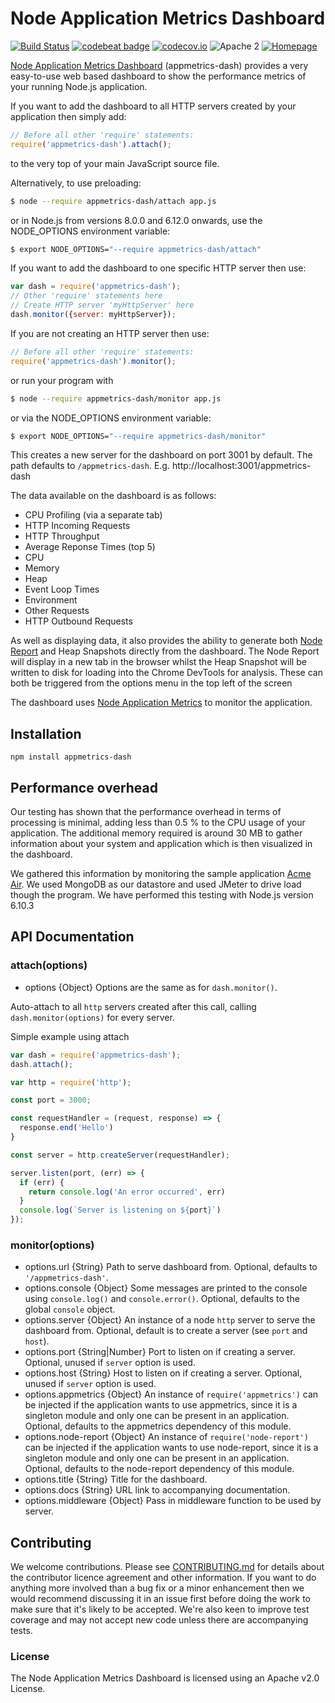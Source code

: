 # Node Application Metrics Dashboard

[![Build Status](https://travis-ci.org/RuntimeTools/appmetrics-dash.svg?branch=master)](https://travis-ci.org/RuntimeTools/appmetrics-dash)
[![codebeat badge](https://codebeat.co/badges/52b7334d-70b0-4659-9acb-b080d6413906)](https://codebeat.co/projects/github-com-runtimetools-appmetrics-dash-master)
[![codecov.io](https://codecov.io/github/RuntimeTools/appmetrics-dash/coverage.svg?branch=master)](https://codecov.io/github/RuntimeTools/appmetrics-dash?branch=master)
![Apache 2](https://img.shields.io/badge/license-Apache2-blue.svg?style=flat)
[![Homepage](https://img.shields.io/badge/homepage-Node%20Application%20Metrics-blue.svg)](https://developer.ibm.com/node/monitoring-post-mortem/application-metrics-node-js/)

[Node Application Metrics Dashboard](https://developer.ibm.com/node/monitoring-post-mortem/application-metrics-node-js/) (appmetrics-dash) provides a very easy-to-use web based dashboard to show the performance metrics of your running Node.js application.

If you want to add the dashboard to all HTTP servers created by your application then simply add:

```js
// Before all other 'require' statements:
require('appmetrics-dash').attach();
```
to the very top of your main JavaScript source file.

Alternatively, to use preloading:

```sh
$ node --require appmetrics-dash/attach app.js
```

or in Node.js from versions 8.0.0 and 6.12.0 onwards, use the NODE_OPTIONS environment variable:

```sh
$ export NODE_OPTIONS="--require appmetrics-dash/attach"
```

If you want to add the dashboard to one specific HTTP server then use:

```js
var dash = require('appmetrics-dash');
// Other 'require' statements here
// Create HTTP server 'myHttpServer' here
dash.monitor({server: myHttpServer});
```
If you are not creating an HTTP server then use:

```js
// Before all other 'require' statements:
require('appmetrics-dash').monitor();
```

or run your program with

```sh
$ node --require appmetrics-dash/monitor app.js
```

or via the NODE_OPTIONS environment variable:

```sh
$ export NODE_OPTIONS="--require appmetrics-dash/monitor"
```

This creates a new server for the dashboard on port 3001 by default. The path defaults to ```/appmetrics-dash```.
E.g. http://localhost:3001/appmetrics-dash

The data available on the dashboard is as follows:
* CPU Profiling (via a separate tab)
* HTTP Incoming Requests
* HTTP Throughput
* Average Reponse Times (top 5)
* CPU
* Memory
* Heap
* Event Loop Times
* Environment
* Other Requests
* HTTP Outbound Requests

As well as displaying data, it also provides the ability to generate both [Node Report][2] and Heap Snapshots directly from the dashboard.  The Node Report will display in a new tab in the browser whilst the Heap Snapshot will be written to disk for loading into the Chrome DevTools for analysis.  These can both be triggered from the options menu in the top left of the screen

The dashboard uses [Node Application Metrics][1] to monitor the application. 

## Installation

```console
npm install appmetrics-dash
```

## Performance overhead

Our testing has shown that the performance overhead in terms of processing is minimal, adding less than 0.5 % to the CPU usage of your application. The additional memory required is around 30 MB to gather information about your system and application which is then visualized in the dashboard. 

We gathered this information by monitoring the sample application [Acme Air][3]. We used MongoDB as our datastore and used JMeter to drive load though the program.  We have performed this testing with Node.js version 6.10.3


## API Documentation

### attach(options)

* options {Object} Options are the same as for `dash.monitor()`.

Auto-attach to all `http` servers created after this call, calling `dash.monitor(options)` for every server.

Simple example using attach
```js
var dash = require('appmetrics-dash');
dash.attach();

var http = require('http');

const port = 3000;

const requestHandler = (request, response) => {  
  response.end('Hello')
}

const server = http.createServer(requestHandler);

server.listen(port, (err) => {  
  if (err) {
    return console.log('An error occurred', err)
  }
  console.log(`Server is listening on ${port}`)
});
```

### monitor(options)

* options.url {String} Path to serve dashboard from. Optional, defaults to
  `'/appmetrics-dash'`.
* options.console {Object} Some messages are printed to the console using
  `console.log()` and `console.error()`. Optional, defaults to the global
  `console` object.
* options.server {Object} An instance of a node `http` server to serve the
  dashboard from. Optional, default is to create a server (see `port` and
  `host`).
* options.port {String|Number} Port to listen on if creating a server. Optional,
  unused if `server` option is used.
* options.host {String} Host to listen on if creating a server. Optional,
  unused if `server` option is used.
* options.appmetrics {Object} An instance of `require('appmetrics')` can be
  injected if the application wants to use appmetrics, since it is a singleton
  module and only one can be present in an application. Optional, defaults to
  the appmetrics dependency of this module.
* options.node-report {Object} An instance of `require('node-report')` can be
  injected if the application wants to use node-report, since it is a singleton
  module and only one can be present in an application. Optional, defaults to
  the node-report dependency of this module.
* options.title {String} Title for the dashboard.
* options.docs {String} URL link to accompanying documentation.
* options.middleware {Object} Pass in middleware function to be used by server.

## Contributing

We welcome contributions. Please see [CONTRIBUTING.md](CONTRIBUTING.md) for details about the contributor licence agreement and other information. If you want to do anything more involved than a bug fix or a minor enhancement then we would recommend discussing it in an issue first before doing the work to make sure that it's likely to be accepted. We're also keen to improve test coverage and may not accept new code unless there are accompanying tests.

### License
The Node Application Metrics Dashboard is licensed using an Apache v2.0 License.


[1]:https://developer.ibm.com/open/node-application-metrics/
[2]:https://www.npmjs.com/package/node-report/
[3]:https://github.com/acmeair/acmeair-nodejs/

